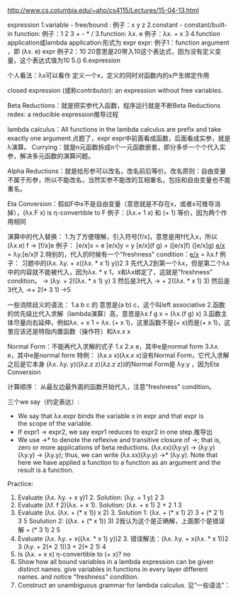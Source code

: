 
http://www.cs.columbia.edu/~aho/cs4115/Lectures/15-04-13.html

expression 
1.variable - free/bound : 
例子：x y z
2.constant - constant/built-in function: 
例子：1 2 3 + - * /
3.function: λx. e 
例子：λx. + x 3
4.function application或lambda application:形式为 expr expr: 
例子1：function argument ，即
(λx. e) expr
例子2：10 20意思是20带入10这个表达式，因为没有定义变量，这个表达式值为10
5.()
6.expression

个人看法：λx可以看作 定义一个x，定义的同时对函数内的x产生绑定作用

closed expression (或称contributor): an expression without free variables.

Beta Reductions：就是把实参代入函数，程序运行就是不断Beta Reductions
redex: a reducible expression推导过程

lambda calculus：All functions in the lambda calculus are prefix and take exactly one argument.点题了，expr expr中前面看成函数，后面看成实参，就是λ演算。
Currying：就是n元函数拆成n个一元函数嵌套，即分多步一个个代入实参，解决多元函数的演算问题。

Alpha Reductions：就是给形参可以改名，改名前后等价。改名原则：自由变量不属于形参，所以不能改名，当然实参不能改的互相重名，包括和自由变量也不能重名。

Eta Conversion：假如F中x不是自由变量（意思就是不存在x，或者x可推导消掉），(λx.F x) is η-convertible to F
例子：(λx.+ 1 x) 和 (+ 1) 等价，因为两个作用相同


演算中的代入替换：
1.为了方便理解，引入符号[f/x]，意思是用f代入x，所以(λx.e) f → [f/x]e
例子：
[e/x]x = e
[e/x]y = y
[e/x](f g) = ([e/x]f) ([e/x]g)
[e/x](λy.f) = λy.[e/x]f
2.特别的，代入的时候有一个"freshness" condition：[e/x](λx.f) = λx.f
例子：
习题中的(λx. λy. + x((λx. * x 1) y))2 3
先代入2到第一个λx，但是第二个λx中的内容就不能被代入，因为λx. * x 1，x和λx绑定了，这就是"freshness" condition。
→ (λy. + 2((λx. * x 1) y) 3
然后是3代入
→ + 2((λx. * x 1) 3)
然后是3代入
→+ 2(* 3 1)
→5


一些消除歧义的语法：
1.a b c 的 意思是(a b) c，这个叫left associative
2.函数的优先级比代入求解（lambda演算）高，意思是λx.f g x = (λx.(f g) x)
3.函数主体尽量向右延伸，例如λx. + x 1 = λx. (+ x 1)，这里函数不是(+ x)而是(+ x 1)，这里应该还是特指内置函数（操作符）和λx.x x

Normal Form：不能再代入求解的式子
1.x 
2.x e，其中e是normal form
3.λx. e，其中e是normal form
特例：
(λx.x x)(λx.x x)没有Normal Form，它代入求解之后是它本身
(λx. λy. y)((λz.z z)(λz.z z))的Normal Form是 λy.y ，因为Eta Conversion

计算顺序：
从最左边最外面的函数开始代入，注意"freshness" condition。

三个we say（约定表达）:
* We say that λx.expr binds the variable x in expr and that expr is the scope of the variable.
* If expr1 → expr2, we say expr1 reduces to expr2 in one step.推导出
* We use →* to denote the reflexive and transitive closure of →; that is, zero or more applications of beta reductions.
(λx.xx)(λy.y) → (λy.y)(λy.y) → (λy.y); thus, we can write (λx.xx)(λy.y) →* (λy.y). Note that here we have applied a function to a function as an argument and the result is a function.

Practice:
1. Evaluate (λx. λy. + x y)1 2. Solution: (λy. + 1 y) 2 3
2. Evaluate (λf. f 2)(λx. + x 1). Solution: (λx. + x 1) 2 + 2 1 3
3. Evaluate (λx. (λx. + (* x 1)) x 2) 3. Solution 1: (λx. + (* x 1) 2) 3 + (* 2 1) 3 5 Soulution 2: ((λx. + (* x 1)) 3) 2我认为这个是正确解，上面那个是错误解 + (* 3 1) 2 5
4. Evaluate (λx. λy. + x((λx. * x 1) y))2 3. 错误解法：(λx. λy. + x(λx. * x 1))2 3 (λy. + 2(* 2 1))3 + 2(* 2 1) 4
5. Is (λx. + x x) η-convertible to (+ x)? no
6. Show how all bound variables in a lambda expression can be given distinct names. give variables in functions in every layer different names. and notice "freshness" condition.
7. Construct an unambiguous grammar for lambda calculus.
	见“一些语法”：
